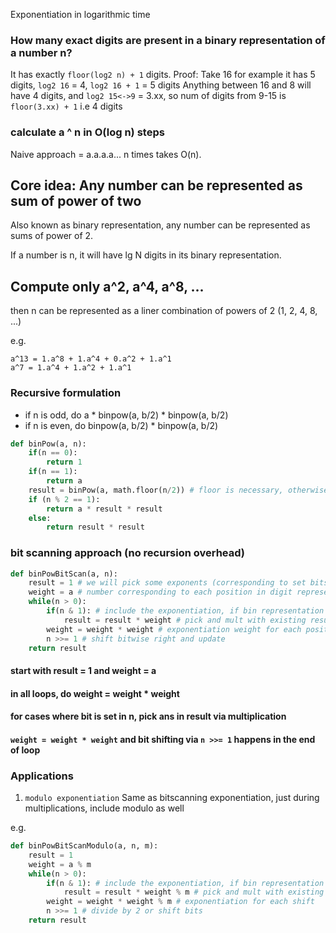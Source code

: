 
Exponentiation in logarithmic time

### How many exact digits are present in a binary representation of a number n?

It has exactly `floor(log2 n) + 1` digits.
Proof: Take 16 for example it has 5 digits, `log2 16` = 4, `log2 16 + 1` = 5 digits
Anything between 16 and 8 will have 4 digits, and `log2 15<->9` = 3.xx, so num of digits from 9-15 is `floor(3.xx) + 1` i.e 4 digits

### calculate a ^ n in O(log n) steps

Naive approach = a.a.a.a... n times
takes O(n).

## Core idea: Any number can be represented as sum of power of two

Also known as binary representation,
any number can be represented as sums of power of 2.

If a number is n, it will have lg N digits in its binary representation.

## Compute only a^2, a^4, a^8, ... 

then n can be represented as a liner combination of powers of 2 (1, 2, 4, 8, ...)

e.g.
```
a^13 = 1.a^8 + 1.a^4 + 0.a^2 + 1.a^1
a^7 = 1.a^4 + 1.a^2 + 1.a^1
```

### Recursive formulation

* if n is odd, do a * binpow(a, b/2) * binpow(a, b/2)
* if n is even, do binpow(a, b/2) * binpow(a, b/2)

```py
def binPow(a, n):
    if(n == 0):
        return 1
    if(n == 1):
        return a
    result = binPow(a, math.floor(n/2)) # floor is necessary, otherwise float will never hit base case
    if (n % 2 == 1):
        return a * result * result
    else:
        return result * result
```

### bit scanning approach (no recursion overhead)

```py
def binPowBitScan(a, n): 
    result = 1 # we will pick some exponents (corresponding to set bits) and keep multiplying to this
    weight = a # number corresponding to each position in digit representation, has to be squared each loop
    while(n > 0):
        if(n & 1): # include the exponentiation, if bin representation has 1
            result = result * weight # pick and mult with existing result
        weight = weight * weight # exponentiation weight for each position
        n >>= 1 # shift bitwise right and update
    return result
```

#### start with result = 1 and weight = a

#### in all loops, do weight = weight * weight

#### for cases where bit is set in n, pick ans in result via multiplication

#### `weight = weight * weight` and bit shifting via `n >>= 1` happens in the end of loop 

### Applications

1. `modulo exponentiation`
   Same as bitscanning exponentiation,
   just during multiplications, include modulo as well 

e.g.
```py
def binPowBitScanModulo(a, n, m): 
    result = 1
    weight = a % m
    while(n > 0):
        if(n & 1): # include the exponentiation, if bin representation has 1
            result = result * weight % m # pick and mult with existing result
        weight = weight * weight % m # exponentiation for each shift
        n >>= 1 # divide by 2 or shift bits
    return result
```